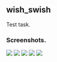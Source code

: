 ## wish_swish

Test task.

### Screenshots.

<img src="https://raw.githubusercontent.com/bytes7bytes7/wish_swish/master/screenshots/log_in.png">

<img src="https://raw.githubusercontent.com/bytes7bytes7/wish_swish/master/screenshots/categories.png">

<img src="https://raw.githubusercontent.com/bytes7bytes7/wish_swish/master/screenshots/products.png">

<img src="https://raw.githubusercontent.com/bytes7bytes7/wish_swish/master/screenshots/cart.png">

<img src="https://raw.githubusercontent.com/bytes7bytes7/wish_swish/master/screenshots/profile.png">